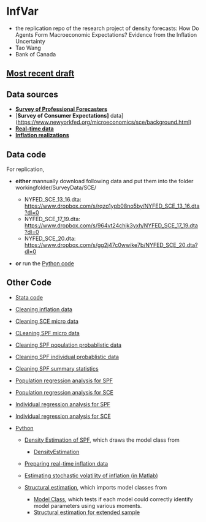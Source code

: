 # InfVar 

- the replication repo of the research project of density forecasts: How Do Agents Form Macroeconomic Expectations? Evidence from the Inflation Uncertainty
- Tao Wang
- Bank of Canada 

## [Most recent draft](/InfVar.pdf)

## Data sources
- [__Survey of Professional Forecasters__](https://www.philadelphiafed.org/surveys-and-data/data-files)
- [__Survey of Consumer Expectations]__ data](https://www.newyorkfed.org/microeconomics/sce/background.html)
- [__Real-time data__](https://www.philadelphiafed.org/surveys-and-data/real-time-data-research)
- [__Inflation realizations__](https://fred.stlouisfed.org/)

## Data code

For replication, 
- __either__ mannually download following data and put them into the folder workingfolder/SurveyData/SCE/
    - NYFED_SCE_13_16.dta: https://www.dropbox.com/s/rqzo1ypb08no5by/NYFED_SCE_13_16.dta?dl=0 
    - NYFED_SCE_17_19.dta: https://www.dropbox.com/s/964vt24chjk3yxh/NYFED_SCE_17_19.dta?dl=0 
    - NYFED_SCE_20.dta: https://www.dropbox.com/s/gg2j47c0wwike7b/NYFED_SCE_20.dta?dl=0 

- __or__ run the [Python code](/workingfolder/python/DownloadSCE.ipynb)

## Other Code

- [Stata code](/workingfolder/DoFile)
 - [Cleaning inflation data](/workingfolder/DoFile/Step00_InflationData.do)
 - [Cleaning SCE micro data](/workingfolder/DoFile/Step01_CleaningSCE%26hist.do)
 - [CLeaning SPF micro data](/workingfolder/DoFile/Step02_CleaningSPF.do)
 - [Cleaning SPF population probablistic data](/workingfolder/DoFile/Step02b_CleaningSPF_Prob.do)
 - [Cleaning SPF individual probablistic data](/workingfolder/DoFile/Step02c_CleaningSPF_IndProb.do)
 - [Cleaning SPF summary statistics](/workingfolder/DoFile/Step02d_CleaningSPFSumStat_IndDst.do)
 - [Population regression analysis for SPF](/workingfolder/DoFile/Step03a_PopAnalysisQ.do)
 - [Population regression analysis for SCE](/workingfolder/DoFile/Step03b_PopAnalysisSCEM.do)
 - [Individual regression analysis for SPF](/workingfolder/DoFile/Step05a_IndSPFAnalysis.do)
 - [Individual regression analysis for SCE](/workingfolder/DoFile/Step05b_IndSCEAnalyais.do)
 
- [Python](/workingfolder/python)
  - [Density Estimation of SPF](/workingfolder/python/DoDensityEst.ipynb), which draws the model class from 
     - [DensityEstimation](/workingfolder/python/DensityEst.py)

  - [Preparing real-time inflation data](/workingfolder/python/RealTimeDataAnalytics.ipynb)

  - [Estimating stochastic volatility of inflation (in Matlab)](/workingfolder/python/DoStockWatsonEst.m)
  
  - [Structural estimation](/workingfolder/python/DoSMMEst.ipynb), which imports model classes from 
     - [Model Class](/workingfolder/python/SMMEst.ipynb), which tests if each model could correctly identify model parameters using various moments. 
    - [Structural estimation for extended sample](/workingfolder/python/DoSMMEst-after2022.ipynb)
   

```python

```
